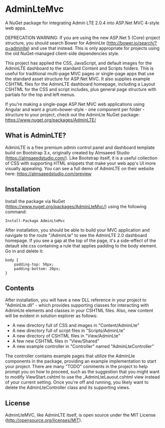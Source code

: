 # AdminLteMvc
A NuGet package for integrating Admin LTE 2.0.4 into ASP.Net MVC 4-style web apps.

DEPRECATION WARNING: If you are using the new ASP.Net 5 (Core) project structure, you should search Bower for AdminLte (http://bower.io/search/?q=adminlte) and use that instead. This is only appropriate for projects using the old NuGet-managed client-side dependencies style.

This project has applied the CSS, JavaScript, and default images for the AdminLTE dashboard to the standard Content and Scripts folders. This is useful for traditional multi-page MVC pages or single-page apps that use the standard asset structure for ASP.Net MVC. It also supplies example CSHTML files for the AdminLTE dashboard homepage, including a Layout CSHTML for the CSS and script includes, plus general page structure with partials for the top and left menus.

If you're making a single-page ASP.Net MVC web applications using Angular and want a grunt+bower-style - one component per folder - structure to your project, check out the AdminLte NuGet package: https://www.nuget.org/packages/AdminLTE/

What is AdminLTE?
---------------------
AdminLTE is a free premium admin control panel and dashboard template build on Bootstrap 3.x, originally created by Almsaeed Studio (https://almsaeedstudio.com/). Like Bootstrap itself, it is a useful collection of CSS with supporting HTML snippets that make your web app's UI more visually appealing. You can see a full demo of AdminLTE on their website here: https://almsaeedstudio.com/preview

Installation
------------------
Install the package via NuGet (https://www.nuget.org/packages/AdminLteMvc/) using the following command:

```
Install-Package AdminLteMvc
```

After installation, you should be able to build your MVC application and navigate to the route "/AdminLte" to see the AdminLTE 2.0 dashboard homepage. If you see a gap at the top of the page, it's a side-effect of the detault site.css containing a rule that applies padding to the body element. Go in and delete it: 

```
body {
    padding-top: 50px;
    padding-bottom: 20px;
}
```

Contents
---------------------
After installation, you will have a new DLL reference in your project to "AdminLte.dll" - which provides supporting classes for interacting with AdminLte elements and classes in your CSHTML files. Also, new content will be evident in solution explorer as follows:

- A new directory full of CSS and images in "Content/AdminLte"
- A new directory full of script files in "Scripts/AdminLte"
- A new directory of CSHTML files in "View/AdminLte"
- A few new CSHTML files in "View/Shared"
- A new example controller in "Controller" named "AdminLteController"

The controller contains example pages that utilize the AdminLte components in the package, providing an example implementation to start your project. There are many "TODO" comments in the project to help prompt you on how to proceed, such as the suggestion that you might want to modify ViewStart.cshtml to use the _AdminLteLauout.cshtml view instead of your current setting. Once you're off and running, you likely want to delete the AdminLteController class and its supporting views.

License
---------------------
AdminLteMVC, like AdminLTE itself, is open source under the MIT License (http://opensource.org/licenses/MIT).

